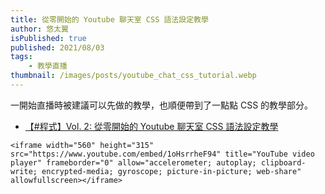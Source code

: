 ```yaml
---
title: 從零開始的 Youtube 聊天室 CSS 語法設定教學
author: 悠太翼
isPublished: true
published: 2021/08/03
tags:
    - 教學直播
thumbnail: /images/posts/youtube_chat_css_tutorial.webp
---
```

一開始直播時被建議可以先做的教學，也順便帶到了一點點 CSS 的教學部分。

- [【#程式】Vol. 2: 從零開始的 Youtube 聊天室 CSS 語法設定教學](https://www.youtube.com/live/1oHsrrheF94?feature=share)

```raw
<iframe width="560" height="315" src="https://www.youtube.com/embed/1oHsrrheF94" title="YouTube video player" frameborder="0" allow="accelerometer; autoplay; clipboard-write; encrypted-media; gyroscope; picture-in-picture; web-share" allowfullscreen></iframe>
```